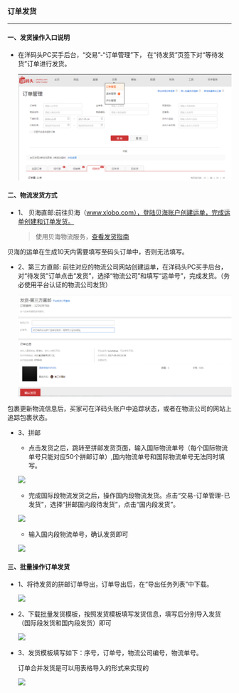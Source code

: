 ### 订单发货

---

#### 一、发货操作入口说明

* 在洋码头PC买手后台，“交易”-“订单管理”下， 在“待发货”页签下对“等待发货”订单进行发货。

  ![](/order-management/images/DDFH1.png)


#### 二、物流发货方式

* 1、 贝海直邮:前往贝海（www.xlobo.com），登陆贝海账户创建运单，完成运单创建和订单发货。
  > 使用贝海物流服务，[查看发货指南](/logistics/xlobo-logistics/direct-logistic.md)

 贝海的运单在生成10天内需要填写至码头订单中，否则无法填写。  
  

* 2、第三方直邮: 前往对应的物流公司网站创建运单，在洋码头PC买手后台，对“待发货”订单点击“发货”，选择“物流公司”和填写“运单号”，完成发货。（务必使用平台认证的物流公司发货）

  ![](/order-management/images/DDFH2.png)

包裹更新物流信息后，买家可在洋码头账户中追踪状态，或者在物流公司的网站上追踪包裹状态。

* 3、拼邮

  * 点击发货之后，跳转至拼邮发货页面，输入国际物流单号（每个国际物流单号只能对应50个拼邮订单）,国内物流单号和国际物流单号无法同时填写。

  ![](http://sellerhub.ymatou.com/helpview/img/pinyou_2.jpg)

  * 完成国际段物流发货之后，操作国内段物流发货。点击“交易-订单管理-已发货”，选择“拼邮国内段待发货”，点击“国内段发货”。

  ![](http://sellerhub.ymatou.com/helpview/img/pinyou_3.jpg)

  * 输入国内段物流单号，确认发货即可

  ![](http://sellerhub.ymatou.com/helpview/img/pinyou_4.jpg)


#### 三、批量操作订单发货

* 1、将待发货的拼邮订单导出，订单导出后，在“导出任务列表”中下载。

  ![](http://sellerhub.ymatou.com/helpview/img/pinyou_5.jpg)

* 2、下载批量发货模板，按照发货模板填写发货信息，填写后分别导入发货（国际段发货和国内段发货）即可

  ![](http://sellerhub.ymatou.com/helpview/img/pinyou_6.jpg)

* 3、发货模板填写如下：序号，订单号，物流公司编号，物流单号。

  订单合并发货是可以用表格导入的形式来实现的

  ![](http://sellerhub.ymatou.com/helpview/img/pinyou_7.jpg)



